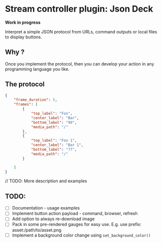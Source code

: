 # Stream controller plugin: Json Deck

**Work in progress**

Interpret a simple JSON protocol from URLs, command outputs or local files to display buttons.

## Why ?
Once you implement the protocol, then you can develop your action in any programming language you like.








## The protocol

```json
{
	"frame_duration": 5,
	"frames": [
		{
			"top_label": "Foo",
			"center_label": "Bar",
			"bottom_label": "99",
			"media_path": "/"
		},
		{
			"top_label": "Foo 1",
			"center_label": "Bar 1",
			"bottom_label": "77",
			"media_path": "/"
		}

	]
}
```

// TODO: More description and examples


## TODO: 

 - [ ] Documentation - usage examples
 - [ ] Implement button action payload - command, browser, refresh
 - [ ] Add option to always re-download image
 - [ ] Pack in some pre-rendered gauges for easy use. E.g. use prefix: asset:/path/to/asset.png 
 - [ ] Implement a background color change using `set_background_color()`